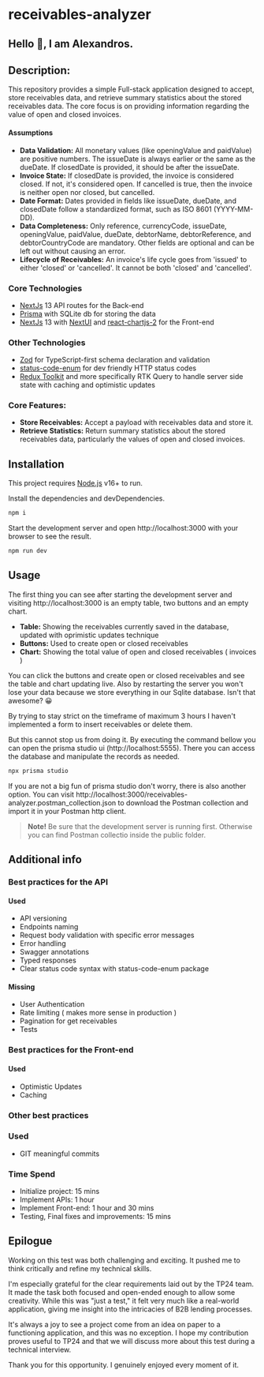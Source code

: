 # receivables-analyzer

## Hello 👋, I am Alexandros.

## Description:
This repository provides a simple Full-stack application designed to accept, store receivables data, and retrieve summary statistics about the stored receivables data. The core focus is on providing information regarding the value of open and closed invoices.

#### Assumptions
- **Data Validation:**
  All monetary values (like openingValue and paidValue) are positive numbers.
  The issueDate is always earlier or the same as the dueDate.
  If closedDate is provided, it should be after the issueDate.
- **Invoice State:**
  If closedDate is provided, the invoice is considered closed. If not, it's considered open.
  If cancelled is true, then the invoice is neither open nor closed, but cancelled.
- **Date Format:**
  Dates provided in fields like issueDate, dueDate, and closedDate follow a standardized format, such as ISO 8601 (YYYY-MM-DD).
- **Data Completeness:**
  Only reference, currencyCode, issueDate, openingValue, paidValue, dueDate, debtorName, debtorReference, and debtorCountryCode are mandatory. Other fields are optional and can be left out without causing an error.
- **Lifecycle of Receivables:**
  An invoice's life cycle goes from 'issued' to either 'closed' or 'cancelled'. It cannot be both 'closed' and 'cancelled'.

### Core Technologies
- [NextJs](https://nextjs.org/docs) 13 API routes for the Back-end
- [Prisma](https://www.prisma.io/docs/concepts/database-connectors/sqlite) with SQLite db for storing the data
- [NextJs](https://nextjs.org/docs) 13 with [NextUI](https://nextui.org/) and [react-chartjs-2](https://react-chartjs-2.js.org/) for the Front-end

### Other Technologies
- [Zod](https://zod.dev/?id=introduction) for TypeScript-first schema declaration and validation
- [status-code-enum](https://www.npmjs.com/package/status-code-enum) for dev friendly HTTP status codes
- [Redux Toolkit](https://redux-toolkit.js.org/tutorials/rtk-query) and more specifically RTK Query to handle server side state with caching and optimistic updates

### Core Features:
- **Store Receivables:** Accept a payload with receivables data and store it.
- **Retrieve Statistics:** Return summary statistics about the stored receivables data, particularly the values of open and closed invoices.

## Installation

This project requires [Node.js](https://nodejs.org/) v16+ to run.

Install the dependencies and devDependencies.
```sh
npm i
```

Start the development server and open http://localhost:3000 with your browser to see the result.
```sh
npm run dev
```

## Usage

The first thing you can see after starting the development server and visiting http://localhost:3000 is an empty table, two buttons and an empty chart.
- **Table:** Showing the receivables currently saved in the database, updated with oprimistic updates technique
- **Buttons:** Used to create open or closed receivables
- **Chart:** Showing the total value of open and closed receivables ( invoices )

You can click the buttons and create open or closed receivables and see the table and chart updating live. Also by restarting the server you won't lose your data because we store everything in our Sqlite database. Isn't that awesome? 😀

By trying to stay strict on the timeframe of maximum 3 hours I haven't implemented a form to insert receivables or delete them.

But this cannot stop us from doing it. By executing the command bellow you can open the prisma studio ui (http://localhost:5555). There you can access the database and manipulate the records as needed.

```sh
npx prisma studio
```

If you are not a big fun of prisma studio don't worry, there is also another option. You can visit http://localhost:3000/receivables-analyzer.postman_collection.json to download the Postman collection and import it in your Postman http client.

> **Note!** Be sure that the development server is running first. Otherwise you can find Postman collectio inside the public folder.

## Additional info
### Best practices for the API
#### Used
- API versioning
- Endpoints naming
- Request body validation with specific error messages
- Error handling
- Swagger annotations
- Typed responses
- Clear status code syntax with status-code-enum package

#### Missing
- User Authentication
- Rate limiting ( makes more sense in production )
- Pagination for get receivables
- Tests

### Best practices for the Front-end
#### Used
- Optimistic Updates
- Caching

### Other best practices
### Used
- GIT meaningful commits

### Time Spend
- Initialize project: 15 mins
- Implement APIs: 1 hour
- Implement Front-end: 1 hour and 30 mins
- Testing, Final fixes and improvements: 15 mins

## Epilogue
Working on this test was both challenging and exciting. It pushed me to think critically and refine my technical skills.

I'm especially grateful for the clear requirements laid out by the TP24 team. It made the task both focused and open-ended enough to allow some creativity. While this was "just a test," it felt very much like a real-world application, giving me insight into the intricacies of B2B lending processes.

It's always a joy to see a project come from an idea on paper to a functioning application, and this was no exception. I hope my contribution proves useful to TP24 and that we will discuss more about this test during a technical interview.

Thank you for this opportunity. I genuinely enjoyed every moment of it.
